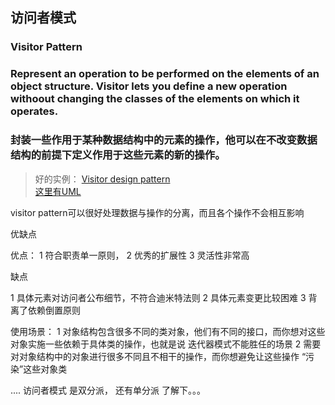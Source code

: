 
## 访问者模式

###  Visitor Pattern

### Represent an operation to be performed on the elements of an object structure. Visitor lets you define a new operation withoout changing the classes of the elements on which it operates.

### 封装一些作用于某种数据结构中的元素的操作，他可以在不改变数据结构的前提下定义作用于这些元素的新的操作。

>  好的实例：
>  [Visitor design pattern](https://www.geeksforgeeks.org/visitor-design-pattern/)  
> [这里有UML](https://www.tutorialspoint.com/design_pattern/visitor_pattern.htm)

visitor pattern可以很好处理数据与操作的分离，而且各个操作不会相互影响


优缺点
 
 优点：
 1 符合职责单一原则，
 2 优秀的扩展性
 3 灵活性非常高
 
 缺点
 
 1 具体元素对访问者公布细节，不符合迪米特法则
 2 具体元素变更比较困难
 3 背离了依赖倒置原则
 
 使用场景：
 1 对象结构包含很多不同的类对象，他们有不同的接口，而你想对这些对象实施一些依赖于具体类的操作，也就是说 迭代器模式不能胜任的场景
 2 需要对对象结构中的对象进行很多不同且不相干的操作，而你想避免让这些操作 “污染”这些对象类

 
 
 .... 访问者模式 是双分派，
还有单分派 了解下。。。 


